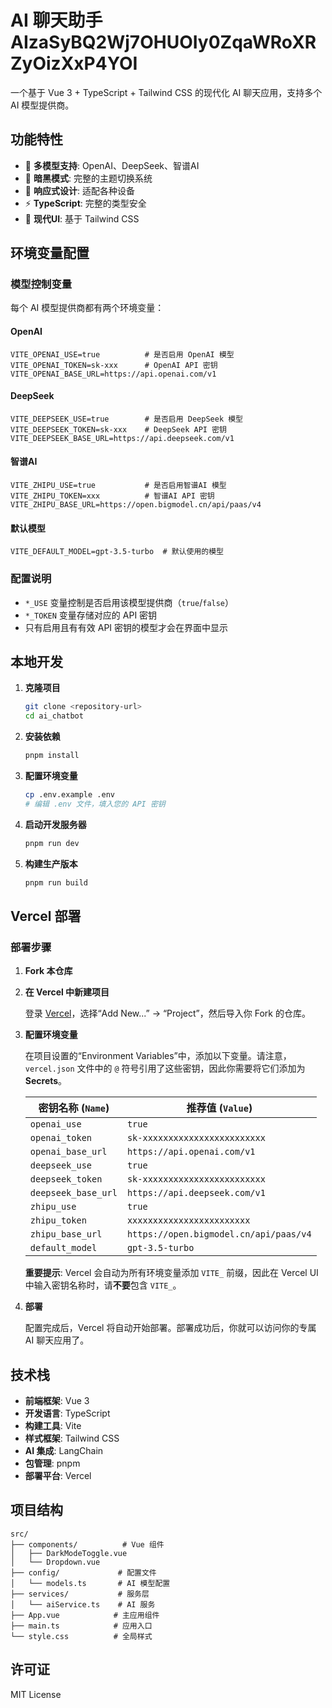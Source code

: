 # AI 聊天助手AIzaSyBQ2Wj7OHUOIy0ZqaWRoXRZyOizXxP4YOI

一个基于 Vue 3 + TypeScript + Tailwind CSS 的现代化 AI 聊天应用，支持多个 AI 模型提供商。

## 功能特性

- 🤖 **多模型支持**: OpenAI、DeepSeek、智谱AI
- 🌙 **暗黑模式**: 完整的主题切换系统
- 📱 **响应式设计**: 适配各种设备
- ⚡ **TypeScript**: 完整的类型安全
- 🎨 **现代UI**: 基于 Tailwind CSS

## 环境变量配置

### 模型控制变量

每个 AI 模型提供商都有两个环境变量：

#### OpenAI
```env
VITE_OPENAI_USE=true          # 是否启用 OpenAI 模型
VITE_OPENAI_TOKEN=sk-xxx      # OpenAI API 密钥
VITE_OPENAI_BASE_URL=https://api.openai.com/v1
```

#### DeepSeek
```env
VITE_DEEPSEEK_USE=true        # 是否启用 DeepSeek 模型
VITE_DEEPSEEK_TOKEN=sk-xxx    # DeepSeek API 密钥
VITE_DEEPSEEK_BASE_URL=https://api.deepseek.com/v1
```

#### 智谱AI
```env
VITE_ZHIPU_USE=true           # 是否启用智谱AI 模型
VITE_ZHIPU_TOKEN=xxx          # 智谱AI API 密钥
VITE_ZHIPU_BASE_URL=https://open.bigmodel.cn/api/paas/v4
```

#### 默认模型
```env
VITE_DEFAULT_MODEL=gpt-3.5-turbo  # 默认使用的模型
```

### 配置说明

- `*_USE` 变量控制是否启用该模型提供商（`true`/`false`）
- `*_TOKEN` 变量存储对应的 API 密钥
- 只有启用且有有效 API 密钥的模型才会在界面中显示

## 本地开发

1. **克隆项目**
   ```bash
   git clone <repository-url>
   cd ai_chatbot
   ```

2. **安装依赖**
   ```bash
   pnpm install
   ```

3. **配置环境变量**
   ```bash
   cp .env.example .env
   # 编辑 .env 文件，填入您的 API 密钥
   ```

4. **启动开发服务器**
   ```bash
   pnpm run dev
   ```

5. **构建生产版本**
   ```bash
   pnpm run build
   ```

## Vercel 部署

### 部署步骤

1.  **Fork 本仓库**

2.  **在 Vercel 中新建项目**

    登录 [Vercel](https://vercel.com)，选择“Add New...” -> “Project”，然后导入你 Fork 的仓库。

3.  **配置环境变量**

    在项目设置的“Environment Variables”中，添加以下变量。请注意，`vercel.json` 文件中的 `@` 符号引用了这些密钥，因此你需要将它们添加为 **Secrets**。

    | 密钥名称 (`Name`)          | 推荐值 (`Value`)                           |
    | -------------------------- | ------------------------------------------ |
    | `openai_use`               | `true`                                     |
    | `openai_token`             | `sk-xxxxxxxxxxxxxxxxxxxxxxxx`              |
    | `openai_base_url`          | `https://api.openai.com/v1`                |
    | `deepseek_use`             | `true`                                     |
    | `deepseek_token`           | `sk-xxxxxxxxxxxxxxxxxxxxxxxx`              |
    | `deepseek_base_url`        | `https://api.deepseek.com/v1`              |
    | `zhipu_use`                | `true`                                     |
    | `zhipu_token`              | `xxxxxxxxxxxxxxxxxxxxxxxx`                 |
    | `zhipu_base_url`           | `https://open.bigmodel.cn/api/paas/v4`     |
    | `default_model`            | `gpt-3.5-turbo`                            |

    **重要提示**: Vercel 会自动为所有环境变量添加 `VITE_` 前缀，因此在 Vercel UI 中输入密钥名称时，请**不要**包含 `VITE_`。

4.  **部署**

    配置完成后，Vercel 将自动开始部署。部署成功后，你就可以访问你的专属 AI 聊天应用了。

## 技术栈

- **前端框架**: Vue 3
- **开发语言**: TypeScript
- **构建工具**: Vite
- **样式框架**: Tailwind CSS
- **AI 集成**: LangChain
- **包管理**: pnpm
- **部署平台**: Vercel

## 项目结构

```
src/
├── components/          # Vue 组件
│   ├── DarkModeToggle.vue
│   └── Dropdown.vue
├── config/             # 配置文件
│   └── models.ts       # AI 模型配置
├── services/           # 服务层
│   └── aiService.ts    # AI 服务
├── App.vue            # 主应用组件
├── main.ts            # 应用入口
└── style.css          # 全局样式
```

## 许可证

MIT License